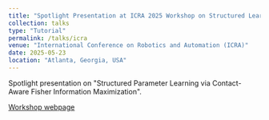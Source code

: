 ```yaml
---
title: "Spotlight Presentation at ICRA 2025 Workshop on Structured Learning for Efficient, Reliable, and Transparent Robots"
collection: talks
type: "Tutorial"
permalink: /talks/icra
venue: "International Conference on Robotics and Automation (ICRA)"
date: 2025-05-23
location: "Atlanta, Georgia, USA"
---
```


Spotlight presentation on "Structured Parameter Learning via Contact-Aware Fisher Information Maximization".

[Workshop webpage](https://sites.google.com/view/srl-icra-2025/home)
